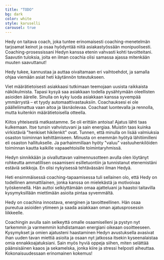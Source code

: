 ```yaml
---
title: "TODO"
bg: dark
color: white
style: karuselli
carousel: true
---
```



Hedy on taitava coach, joka tuntee erinomaisesti coaching-menetelmän tarjoamat keinot ja osaa hyödyntää niitä asiakastyössään monipuolisesti.
Coaching-prosessissani Hedyn kanssa etenin vahvasti kohti tavoitteitani. Saavutin tuloksia, joita en ilman coachia olisi samassa ajassa mitenkään muuten saavuttanut!


Hedy tukee, kannustaa ja auttaa oivaltamaan eri vaihtoehdot, ja samalla ohjaa viemään asiat heti käytännön toteutukseen.


Viet määrätietoisesti asiakkaasi tutkimaan teemojaan uusista raikkaista näkökulmista. Tapasi kysyä saa asiakkaan todella pysähtymään oleellisten asioiden äärelle. Sinulla on kyky luoda asiakkaan kanssa syvempää ymmärrystä – et tyydy automaattivastauksiin.
Coachauksesi ei ole päälleliimattua vaan aitoa ja läsnäolevaa. Coachaat luontevalla ja rennolla, mutta kuitenkin määrätietoisella otteella.


Kiitos yhteisestä matkastamme. Se oli erittäin antoisa! Ajatus lähti taas kulkemaan. Itse tunsin vahvistuvani ja sain energiaa. Muistin taas kuinka virkistäviä "henkiset hikilenkit" ovat.
Tunnen, että minulla on lisää valmiuksia osaston toiminnan kehittämiseen. Minusta on enemmän hyötyä lähitiimilleni eli osaston hallitukselle. Ja parhaimmillaan hyöty "valuu" vastuuhenkilöiden toiminnan kautta kaikille vapaaehtoisille toimintaryhmissä.


Hedyn sinnikkään ja oivalluttavan valmennusotteen avulla olen löytänyt rohkeutta ammatillisen osaamiseni esilletuontiin ja tunnistanut etenemistäni estäviä seikkoja. En olisi nykyisessä tehtävässäni ilman Hedyä.


Heti ensimmäisessä coaching-tapaamisessa tuli sellainen olo, että Hedy on todellinen ammattilainen, jonka kanssa on mielekästä ja motivoivaa työskennellä. Hän auttoi selkiyttämään omaa ajatteluani ja haastoi taitavilla kysymyksillään miettimään asioita pintaa syvemmältä.

Hedy on coachina innostava, energinen ja tavoitteellinen. Hän osaa pureutua asioiden ytimeen ja saada asiakkaan oman ajatusprosessin liikkeelle.


Coachingin avulla sain selkeyttä omalle osaamiselleni ja pystyn nyt tarkemmin ja varmemmin kohdistamaan energiani oikeaan osoitteeseen. Kysymykset ja omien ajatusteni haastaminen Hedyn avustuksella avasivat ihan uuden tavan miettiä asioita ja osaan nyt jatkossa itsekin kyseenalaistaa omia ennakkoajatuksiani. Sain myös hyviä oppeja siihen, miten selättää päänsisäinen kaaos ja sekamelska, jonka kiire ja stressi helposti aiheuttaa. Kokonaisuudessaan erinomainen kokemus!

